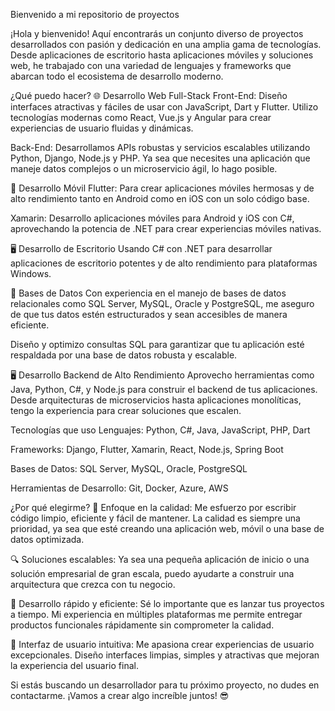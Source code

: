 Bienvenido a mi repositorio de proyectos

¡Hola y bienvenido! Aquí encontrarás un conjunto diverso de proyectos desarrollados con pasión y dedicación en una amplia gama de tecnologías. Desde aplicaciones de escritorio hasta aplicaciones móviles y soluciones web, he trabajado con una variedad de lenguajes y frameworks que abarcan todo el ecosistema de desarrollo moderno.

¿Qué puedo hacer?
🌐 Desarrollo Web Full-Stack
Front-End: Diseño interfaces atractivas y fáciles de usar con JavaScript, Dart y Flutter. Utilizo tecnologías modernas como React, Vue.js y Angular para crear experiencias de usuario fluidas y dinámicas.

Back-End: Desarrollamos APIs robustas y servicios escalables utilizando Python, Django, Node.js y PHP. Ya sea que necesites una aplicación que maneje datos complejos o un microservicio ágil, lo hago posible.

📱 Desarrollo Móvil
Flutter: Para crear aplicaciones móviles hermosas y de alto rendimiento tanto en Android como en iOS con un solo código base.

Xamarin: Desarrollo aplicaciones móviles para Android y iOS con C#, aprovechando la potencia de .NET para crear experiencias móviles nativas.

🖥️ Desarrollo de Escritorio
Usando C# con .NET para desarrollar aplicaciones de escritorio potentes y de alto rendimiento para plataformas Windows.

🔧 Bases de Datos
Con experiencia en el manejo de bases de datos relacionales como SQL Server, MySQL, Oracle y PostgreSQL, me aseguro de que tus datos estén estructurados y sean accesibles de manera eficiente.

Diseño y optimizo consultas SQL para garantizar que tu aplicación esté respaldada por una base de datos robusta y escalable.

🖥️ Desarrollo Backend de Alto Rendimiento
Aprovecho herramientas como Java, Python, C#, y Node.js para construir el backend de tus aplicaciones. Desde arquitecturas de microservicios hasta aplicaciones monolíticas, tengo la experiencia para crear soluciones que escalen.

Tecnologías que uso
Lenguajes: Python, C#, Java, JavaScript, PHP, Dart

Frameworks: Django, Flutter, Xamarin, React, Node.js, Spring Boot

Bases de Datos: SQL Server, MySQL, Oracle, PostgreSQL

Herramientas de Desarrollo: Git, Docker, Azure, AWS

¿Por qué elegirme?
🎯 Enfoque en la calidad: Me esfuerzo por escribir código limpio, eficiente y fácil de mantener. La calidad es siempre una prioridad, ya sea que esté creando una aplicación web, móvil o una base de datos optimizada.

🔍 Soluciones escalables: Ya sea una pequeña aplicación de inicio o una solución empresarial de gran escala, puedo ayudarte a construir una arquitectura que crezca con tu negocio.

🚀 Desarrollo rápido y eficiente: Sé lo importante que es lanzar tus proyectos a tiempo. Mi experiencia en múltiples plataformas me permite entregar productos funcionales rápidamente sin comprometer la calidad.

🎨 Interfaz de usuario intuitiva: Me apasiona crear experiencias de usuario excepcionales. Diseño interfaces limpias, simples y atractivas que mejoran la experiencia del usuario final.

Si estás buscando un desarrollador para tu próximo proyecto, no dudes en contactarme. ¡Vamos a crear algo increíble juntos! 😎
